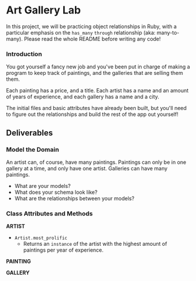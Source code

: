 # Art Gallery Lab

In this project, we will be practicing object relationships in Ruby, with a particular emphasis on the `has_many` `through` relationship (aka: many-to-many). Please read the whole README before writing any code!

### Introduction

You got yourself a fancy new job and you've been put in charge of making a program to keep track of paintings, and the galleries that are selling them them.  

Each painting has a price, and a title.  Each artist has a name and an amount of years of experience, and each gallery has a name and a city.

The initial files and basic attributes have already been built, but you'll need to figure out the relationships and build the rest of the app out yourself!

## Deliverables

### Model the Domain

An artist can, of course, have many paintings. Paintings can only be in one gallery at a time, and only have one artist.  Galleries can have many paintings.

* What are your models?
* What does your schema look like?
* What are the relationships between your models?



### Class Attributes and Methods

**ARTIST**

  <!-- * `Artist.all`
    * Returns an `array` of all the artists -->
<!-- 
  * `Artist#paintings`
    * Returns an `array` all the paintings by an artist -->
<!-- 
  * `Artist#galleries`
    * Returns an `array` of all the galleries that an artist has paintings in -->

  <!-- * `Artist#cities`
    * Return an `array` of all cities that an artist has paintings in -->

  <!-- * `Artist.total_experience`
    * Returns an `integer` that is the total years of experience of all artists -->

  * `Artist.most_prolific`
    * Returns an `instance` of the artist with the highest amount of paintings per year of experience.

  <!-- * `Artist#create_painting`
    * Given the arguments of `title`, `price` and `gallery`, creates a new painting belonging to that artist -->

**PAINTING**

  <!-- * `Painting.all`
    * Returns an `array` of all the paintings -->

  <!-- * `Painting.total_price`
    * Returns an `integer` that is the total price of all paintings -->

**GALLERY**

  <!-- * `Gallery.all`
    * Returns an `array` of all the galleries -->
<!-- 
  * `Gallery#paintings`
    * Returns an `array` of all paintings in a gallery -->

  <!-- * `Gallery#artists`
    * Returns an `array` of all artists that have a painting in a gallery -->

  <!-- * `Gallery#artist_names`
    * Returns an `array` of the names of all artists that have a painting in a gallery -->
<!-- 
  * `Gallery#most_expensive_painting`
    * Returns an `instance` of the most expensive painting in a gallery -->
